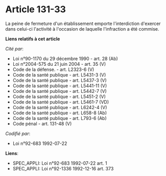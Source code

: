 # Article 131-33

La peine de fermeture d'un établissement emporte l'interdiction d'exercer dans celui-ci l'activité à l'occasion de laquelle
l'infraction a été commise.

**Liens relatifs à cet article**

_Cité par_:

  - Loi n°90-1170 du 29 décembre 1990 - art. 28 (Ab)
  - Loi n°2004-575 du 21 juin 2004 - art. 35 (V)
  - Code de la défense. - art. L2323-6 (V)
  - Code de la santé publique - art. L5431-3 (V)
  - Code de la santé publique - art. L5437-3 (V)
  - Code de la santé publique - art. L5441-11 (V)
  - Code de la santé publique - art. L5442-7 (V)
  - Code de la santé publique - art. L5451-2 (V)
  - Code de la santé publique - art. L5461-7 (VD)
  - Code de la santé publique - art. L6242-4 (V)
  - Code de la santé publique - art. L658-8 (Ab)
  - Code de la santé publique - art. L793-6 (Ab)
  - Code pénal - art. 131-48 (V)

_Codifié par_:

  - Loi n°92-683 1992-07-22

**Liens**:

  - SPEC_APPLI: Loi n°92-683 1992-07-22 art. 1
  - SPEC_APPLI: Loi n°92-1336 1992-12-16 art. 373
